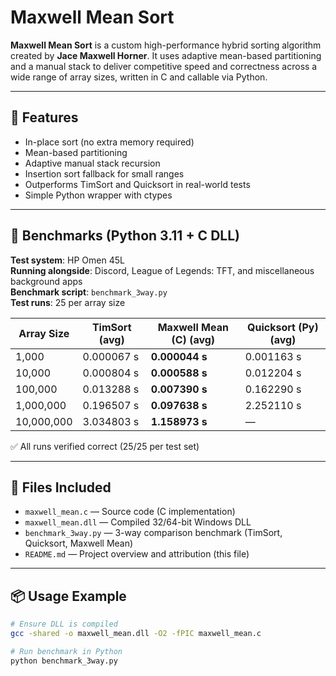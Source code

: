 # Maxwell Mean Sort

**Maxwell Mean Sort** is a custom high-performance hybrid sorting algorithm created by **Jace Maxwell Horner**. It uses adaptive mean-based partitioning and a manual stack to deliver competitive speed and correctness across a wide range of array sizes, written in C and callable via Python.

---

## 🔧 Features

- In-place sort (no extra memory required)
- Mean-based partitioning
- Adaptive manual stack recursion
- Insertion sort fallback for small ranges
- Outperforms TimSort and Quicksort in real-world tests
- Simple Python wrapper with ctypes

---

## 🚀 Benchmarks (Python 3.11 + C DLL)

**Test system**: HP Omen 45L  
**Running alongside**: Discord, League of Legends: TFT, and miscellaneous background apps  
**Benchmark script**: `benchmark_3way.py`  
**Test runs**: 25 per array size  

| Array Size | TimSort (avg) | Maxwell Mean (C) (avg) | Quicksort (Py) (avg) |
|------------|---------------|-------------------------|----------------------|
| 1,000      | 0.000067 s    | **0.000044 s**          | 0.001163 s           |
| 10,000     | 0.000804 s    | **0.000588 s**          | 0.012204 s           |
| 100,000    | 0.013288 s    | **0.007390 s**          | 0.162290 s           |
| 1,000,000  | 0.196507 s    | **0.097638 s**          | 2.252110 s           |
| 10,000,000 | 3.034803 s    | **1.158973 s**          | —                    |

✅ All runs verified correct (25/25 per test set)

---

## 📁 Files Included

- `maxwell_mean.c` — Source code (C implementation)
- `maxwell_mean.dll` — Compiled 32/64-bit Windows DLL
- `benchmark_3way.py` — 3-way comparison benchmark (TimSort, Quicksort, Maxwell Mean)
- `README.md` — Project overview and attribution (this file)

---

## 📦 Usage Example

```bash
# Ensure DLL is compiled
gcc -shared -o maxwell_mean.dll -O2 -fPIC maxwell_mean.c

# Run benchmark in Python
python benchmark_3way.py